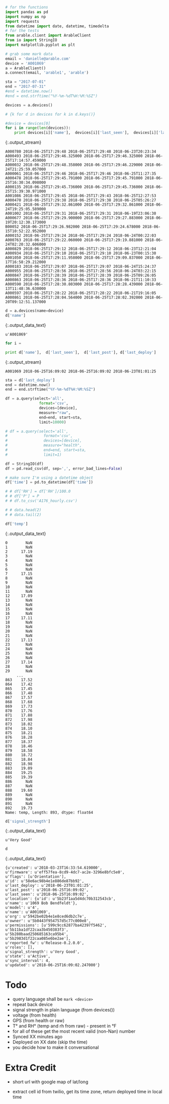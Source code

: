 
  <div class="input_area" markdown="1">
  
```python
# for the functions
import pandas as pd
import numpy as np
import requests
from datetime import date, datetime, timedelta
# for the tests
from arable.client import ArableClient
from io import StringIO
import matplotlib.pyplot as plt
```

  </div>
  

  <div class="input_area" markdown="1">
  
```python
# grab some mark data
email = 'danielle@arable.com'
device = 'A001069' 
a = ArableClient()
a.connect(email, 'arable1', 'arable')

sta = "2017-07-01"
end = "2017-07-31"
#end = datetime.now()
#end = end.strftime("%Y-%m-%dT%H:%M:%SZ")
```

  </div>
  

  <div class="input_area" markdown="1">
  
```python
devices = a.devices()
```

  </div>
  

  <div class="input_area" markdown="1">
  
```python
# {k for d in devices for k in d.keys()}
```

  </div>
  

  <div class="input_area" markdown="1">
  
```python
#device = devices[0]
for i in range(len(devices)):
    print devices[i]['name'],  devices[i]['last_seen'],  devices[i]['last_post'], devices[i]['last_deploy']
```

  </div>
  
  {:.output_stream}
  ```
  A000780 2018-06-25T17:29:48 2018-06-25T17:29:48 2018-06-23T20:23:34
A000493 2018-06-25T17:29:46.325000 2018-06-25T17:29:46.325000 2018-06-25T17:14:57.459000
A000032 2018-06-25T17:29:48.358000 2018-06-25T17:29:46.229000 2018-06-24T21:25:59.057000
A000061 2018-06-25T17:29:46 2018-06-25T17:29:46 2018-06-25T11:27:35
A000478 2018-06-25T17:29:45.791000 2018-06-25T17:29:45.791000 2018-06-25T16:30:34.098000
A000135 2018-06-25T17:29:45.736000 2018-06-25T17:29:45.736000 2018-06-25T15:39:30.971000
A001086 2018-06-25T17:29:45 2018-06-25T17:29:43 2018-06-25T12:27:53
A000470 2018-06-25T17:29:38 2018-06-25T17:29:38 2018-06-25T05:26:27
A000421 2018-06-25T17:29:32.861000 2018-06-25T17:29:32.861000 2018-06-24T19:25:05.589000
A001002 2018-06-25T17:29:31 2018-06-25T17:29:31 2018-06-19T23:06:30
A000677 2018-06-25T17:29:29.900000 2018-06-25T17:29:27.883000 2018-06-19T20:12:30.173000
B00052 2018-06-25T17:29:26.982000 2018-06-25T17:29:24.678000 2018-06-15T10:52:22.952000
A000152 2018-06-25T17:29:24 2018-06-25T17:29:24 2018-06-24T00:22:03
A000763 2018-06-25T17:29:22.060000 2018-06-25T17:29:19.881000 2018-06-24T02:20:32.606000
A000829 2018-06-25T17:29:12 2018-06-25T17:29:12 2018-06-23T12:21:04
A000934 2018-06-25T17:29:10 2018-06-25T17:29:10 2018-06-23T00:15:30
A001050 2018-06-25T17:29:11.958000 2018-06-25T17:29:09.837000 2018-06-17T16:58:29.212000
A000183 2018-06-25T17:29:07 2018-06-25T17:29:07 2018-06-24T15:24:37
A000955 2018-06-25T17:28:56 2018-06-25T17:28:56 2018-06-24T03:22:15
A000847 2018-06-25T17:28:39 2018-06-25T17:28:39 2018-06-25T09:26:05
A000863 2018-06-25T17:28:36 2018-06-25T17:28:36 2018-06-21T11:10:33
A000590 2018-06-25T17:28:30.803000 2018-06-25T17:28:28.439000 2018-06-13T11:48:36.630000
A000597 2018-06-25T17:28:22 2018-06-25T17:28:22 2018-06-21T19:16:05
A000861 2018-06-25T17:28:04.564000 2018-06-25T17:28:02.392000 2018-06-20T09:12:51.137000

  ```
  

  <div class="input_area" markdown="1">
  
```python
d = a.devices(name=device)
d['name']
```

  </div>
  



  {:.output_data_text}
  ```
  u'A001069'
  ```
  



  <div class="input_area" markdown="1">
  
```python
for i = 
```

  </div>
  

  <div class="input_area" markdown="1">
  
```python
print d['name'],  d['last_seen'],  d['last_post'], d['last_deploy']
```

  </div>
  
  {:.output_stream}
  ```
  A001069 2018-06-25T16:09:02 2018-06-25T16:09:02 2018-06-23T01:01:25

  ```
  

  <div class="input_area" markdown="1">
  
```python
sta = d['last_deploy']
end = datetime.now()
end = end.strftime("%Y-%m-%dT%H:%M:%SZ")

df = a.query(select='all', 
               format='csv', 
               devices=[device], 
               measure="raw",
               end=end, start=sta, 
               limit=10000) 

# df = a.query(select='all', 
#                format='csv', 
#                devices=[device], 
#                measure="health", 
#                end=end, start=sta, 
#                limit=1) 

df = StringIO(df)
df = pd.read_csv(df, sep=',', error_bad_lines=False)

# make sure I'm using a datetime object
df['time'] = pd.to_datetime(df['time'])

# # df['RH'] = df['RH']/100.0
# # df['P'] = P
# # df.to_csv('A176_hourly.csv')

# # data.head(2)
# # data.tail(2)
```

  </div>
  

  <div class="input_area" markdown="1">
  
```python
df['temp']
```

  </div>
  



  {:.output_data_text}
  ```
  0        NaN
1        NaN
2      17.19
3        NaN
4        NaN
5        NaN
6        NaN
7      17.15
8        NaN
9        NaN
10       NaN
11       NaN
12     17.09
13       NaN
14       NaN
15       NaN
16       NaN
17     17.11
18       NaN
19       NaN
20       NaN
21       NaN
22     17.13
23       NaN
24       NaN
25       NaN
26       NaN
27     17.14
28       NaN
29       NaN
       ...  
863    17.52
864    17.42
865    17.45
866    17.48
867    17.57
868    17.68
869    17.73
870    17.76
871    17.88
872    17.98
873    18.02
874    18.10
875    18.21
876    18.28
877    18.37
878    18.46
879    18.58
880    18.72
881    18.84
882    18.98
883    19.09
884    19.25
885    19.39
886      NaN
887      NaN
888    19.60
889      NaN
890      NaN
891      NaN
892    19.73
Name: temp, Length: 893, dtype: float64
  ```
  



  <div class="input_area" markdown="1">
  
```python
d['signal_strength']
```

  </div>
  



  {:.output_data_text}
  ```
  u'Very Good'
  ```
  



  <div class="input_area" markdown="1">
  
```python
d
```

  </div>
  



  {:.output_data_text}
  ```
  {u'created': u'2018-03-23T16:33:54.619000',
 u'firmware': u'eff57fea-8cd9-4dc7-ac2e-3296e8bfc5e0',
 u'flags': [u'Orientation'],
 u'id': u'58e6ac98b4e1e886de87bb92',
 u'last_deploy': u'2018-06-23T01:01:25',
 u'last_post': u'2018-06-25T16:09:02',
 u'last_seen': u'2018-06-25T16:09:02',
 u'location': {u'id': u'5b23f1aa5d4dc70b312543cb',
  u'name': u'1069 Bob Bendfeldt'},
 u'model': u'4',
 u'name': u'A001069',
 u'org': u'5942be02b4e1e8ced6db2c7e',
 u'owner': u'5b0443f954757d5c77c000e8',
 u'permissions': [u'599c9cc62877ba42397f5462',
  u'5b11ba1df22caa3b450383f3',
  u'5b280baad250685163ca95b4',
  u'5b2983d1f22caa085e6be2ae'],
 u'reported_fw': u'Release-0.2.0.0',
 u'roles': [],
 u'signal_strength': u'Very Good',
 u'state': u'Active',
 u'sync_interval': 4,
 u'updated': u'2018-06-25T16:09:02.247000'}
  ```
  


# Todo
- query language shall be `mark <device>`
- repeat back device
- signal strength in plain language (from devices())
- voltage (from health) 
- GPS (from health or raw)
- T° and RH° (temp and rh from raw) - present in °F
- for all of these get the most recent valid (non-Nan) number
- Synced XX minutes ago
- Deployed on XX date (skip the time)
- you decide how to make it conversational

# Extra Credit
- short url with google map of lat/long
- extract cell id from twilio, get its time zone, return deployed time in local time


  <div class="input_area" markdown="1">
  
```python

```

  </div>
  
